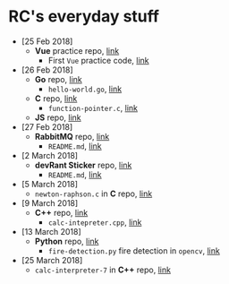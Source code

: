 # RC's everyday stuff

* [25 Feb 2018]
  * __Vue__ practice repo, [link](/js/vue-practice)
    * First `Vue` practice code, [link](/js/vue-practice/first-vue.html)
* [26 Feb 2018]
  * __Go__ repo, [link](/go)
    * `hello-world.go`, [link](/go/hello-world.go)
  * __C__ repo, [link](/c)
    * `function-pointer.c`, [link](/c/function-pointer.c)
  * __JS__ repo, [link](/js)
* [27 Feb 2018]    
  * __RabbitMQ__ repo, [link](/rabbitmq)
    * `README.md`, [link](/rabbitmq/README.md)
* [2 March 2018]
  * __devRant Sticker__ repo, [link](/devrant-sticker)
    * `README.md`, [link](/devrant-sticker/README.md)
* [5 March 2018]  
  * `newton-raphson.c` in __C__ repo, [link](/c/newton-raphson.c)
* [9 March 2018] 
  * __C++__ repo, [link](/cpp)
    * `calc-intepreter.cpp`, [link](/cpp)
* [13 March 2018]
  * __Python__ repo, [link](/python)
    * `fire-detection.py` fire detection in `opencv`, [link](/python/fire-detection.py)
* [25 March 2018] 
  * `calc-interpreter-7` in __C++__ repo, [link](/cpp/calc-interpreter-7)
